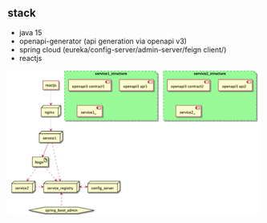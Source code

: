 ## stack

* java 15
* openapi-generator (api generation via openapi v3)
* spring cloud (eureka/config-server/admin-server/feign client/)
* reactjs

![](doc/architecture.png)
